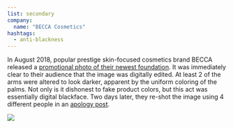 ```yaml
---
list: secondary
company:
  name: "BECCA Cosmetics"
hashtags:
  - anti-blackness
---
```


In August 2018, popular prestige skin-focused cosmetics brand BECCA released a [promotional photo of their newest foundation](https://www.teenvogue.com/story/becca-cosmetics-accused-blackface-foundation-swatch-images). It was immediately clear to their audience that the image was digitally edited. At least 2 of the arms were altered to look darker, apparent by the uniform coloring of the palms. Not only is it dishonest to fake product colors, but this act was essentially digital blackface. Two days later, they re-shot the image using 4 different people in an [apology post](https://hypebae.com/2018/8/becca-cosmetics-response-skin-love-campaign-photoshop-controversy).

![](/becca.jpg)
